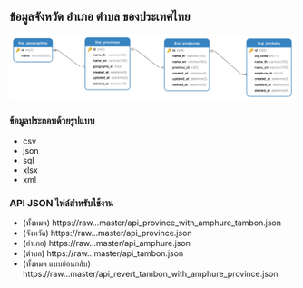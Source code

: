 ## ข้อมูลจังหวัด อำเภอ ตำบล ของประเทศไทย

![ss](./diagram.png)

### ข้อมูลประกอบด้วยรูปแบบ
- csv
- json
- sql
- xlsx
- xml

### API JSON ไฟล์สำหรับใช้งาน
- (ทั้งหมด) https://raw...master/api_province_with_amphure_tambon.json
- (จังหวัด) https://raw...master/api_province.json
- (อำเภอ) https://raw...master/api_amphure.json
- (ตำบล) https://raw...master/api_tambon.json
- (ทั้งหมด แบบย้อนกลับ) https://raw...master/api_revert_tambon_with_amphure_province.json


